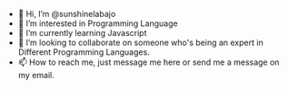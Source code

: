 - 👋 Hi, I’m @sunshinelabajo
- 👀 I’m interested in Programming Language
- 🌱 I’m currently learning Javascript
- 💞️ I’m looking to collaborate on someone who's being an expert in Different Programming Languages.
- 📫 How to reach me, just message me here or send me a message on my email.

<!---
sunshinelabajo/sunshinelabajo is a ✨ special ✨ repository because its `README.md` (this file) appears on your GitHub profile.
You can click the Preview link to take a look at your changes.
--->
